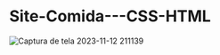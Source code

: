 # Site-Comida---CSS-HTML
![Captura de tela 2023-11-12 211139](https://github.com/EvandroPascoal/Site-Comida---CSS-HTML/assets/144403154/6fa55542-ea95-46ae-8a1f-a5a8f4bdfa98)
